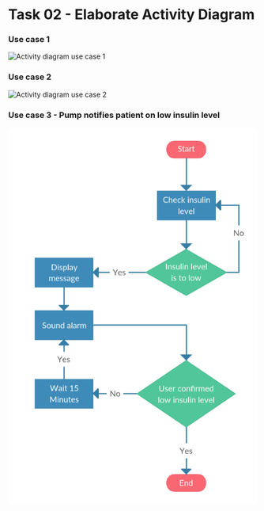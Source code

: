 # Task 02 - Elaborate Activity Diagram

### Use case 1

![Activity diagram use case 1]()

### Use case 2

![Activity diagram use case 2]()

### Use case 3 - Pump notifies patient on low insulin level

![Activity diagram use case 3](ActivityDiagramUseCase3.PNG)
